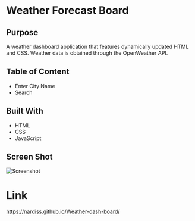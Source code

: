 # Weather Forecast Board

## Purpose
A weather dashboard application that features dynamically updated HTML and CSS. Weather data is obtained through the OpenWeather API.

## Table of Content

* Enter City Name
* Search


## Built With

* HTML
* CSS
* JavaScript

## Screen Shot 
![Screenshot](/Weather-dash-board/asset/image/screenshot.png)

# Link

https://nardiss.github.io/Weather-dash-board/

